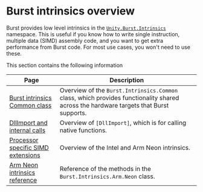 # Burst intrinsics overview

Burst provides low level intrinsics in the [`Unity.Burst.Intrinsics`](xref:Unity.Burst.Intrinsics) namespace. This is useful if you know how to write single instruction, multiple data (SIMD) assembly code, and you want to get extra performance from Burst code. For most use cases, you won't need to use these.

This section contains the following information

|**Page**|**Description**|
|---|---|
|[Burst intrinsics Common class](csharp-burst-intrinsics-common.md)|Overview of the `Burst.Intrinsics.Common` class, which provides functionality shared across the hardware targets that Burst supports. |
|[DllImport and internal calls](csharp-burst-intrinsics-dllimport.md)|Overview of `[DllImport]`, which is for calling native functions.|
|[Processor specific SIMD extensions](csharp-burst-intrinsics-processors.md)|Overview of the Intel and Arm Neon intrinsics.|
|[Arm Neon intrinsics reference](csharp-burst-intrinsics-neon.md)|Reference of the methods in the `Burst.Intrinsics.Arm.Neon` class.|

